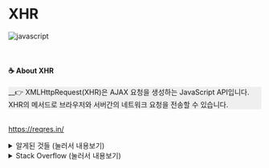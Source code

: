 # XHR
![javascript](https://img.shields.io/badge/Javascript-XMLHttpRequest-blue?logo=javascript)

<br>

#### ☕ About XHR
<div style="background-color: #efefef">
__👉 XMLHttpRequest(XHR)은 AJAX 요청을 생성하는 JavaScript API입니다. XHR의 메서드로 브라우저와 서버간의 네트워크 요청을 전송할 수 있습니다.
</div>

<br>

https://reqres.in/

<details>
<summary> 알게된 것들  (눌러서 내용보기) </summary>
<div markdown="1">

defer, section, font: inherit

##### 🌼 img
![img](./img/.PNG)

</div>
</details>

<details>
<summary> Stack Overflow  (눌러서 내용보기) </summary>
<div markdown="1">

[xmlHttpRequest.onerror handler use case
](https://stackoverflow.com/questions/45067892/xmlhttprequest-onerror-handler-use-case)

```
var xmlhttp = new XMLHttpRequest(),
  method = 'GET',
  url = 'https://developer.mozilla.org/';

xmlhttp.open(method, url, true);
xmlhttp.onerror = function () {
  console.log("** An error occurred during the transaction");
};
xmlhttp.send();
```

__When dealing with any network based IO all kinds of things could happen.__
__Since an XHR call is for a server response, onerror would come into play when there is an error at the server.__

</div>
</details>
